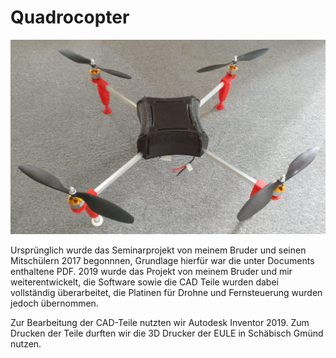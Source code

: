 # Quadrocopter
<img src="Doc/Drone.jpeg" alt="Drone">

Ursprünglich wurde das Seminarprojekt von meinem Bruder und seinen Mitschülern 2017 
begonnnen, Grundlage hierfür war die unter Documents enthaltene PDF.
2019 wurde das Projekt von meinem Bruder und mir weiterentwickelt, 
die Software sowie die CAD Teile wurden dabei vollständig überarbeitet, 
die Platinen für Drohne und Fernsteuerung wurden jedoch übernommen.

Zur Bearbeitung der CAD-Teile nutzten wir Autodesk Inventor 2019.
Zum Drucken der Teile durften wir die 3D Drucker der EULE in Schäbisch Gmünd nutzen.
